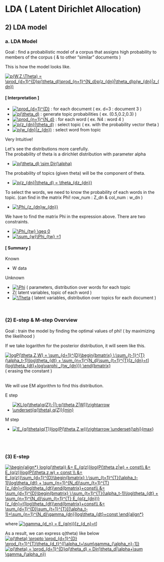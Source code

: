 # LDA ( Latent Dirichlet Allocation)
## 2) LDA model

### a. LDA Model
Goal : find a probabilistic model of a corpus that assigns high probability to members of the corpus ( & to other “similar” documents )

This is how the model looks like.
</br>

<a href="https://www.codecogs.com/eqnedit.php?latex=p(W,Z,\Theta)&space;=&space;\prod_{d=1}^{D}p(\theta_d)\prod_{n=1}^{N_d}p(z_{dn}|\theta_d)p(w_{dn}|z_{dn})" target="_blank"><img src="https://latex.codecogs.com/gif.latex?p(W,Z,\Theta)&space;=&space;\prod_{d=1}^{D}p(\theta_d)\prod_{n=1}^{N_d}p(z_{dn}|\theta_d)p(w_{dn}|z_{dn})" title="p(W,Z,\Theta) = \prod_{d=1}^{D}p(\theta_d)\prod_{n=1}^{N_d}p(z_{dn}|\theta_d)p(w_{dn}|z_{dn})" /></a>

#### [ Interpretation ]

- <a href="https://www.codecogs.com/eqnedit.php?latex=\prod_{d=1}^{D}" target="_blank"><img src="https://latex.codecogs.com/gif.latex?\prod_{d=1}^{D}" title="\prod_{d=1}^{D}" /></a> : for each document ( ex. d=3 : document 3 )
- <a href="https://www.codecogs.com/eqnedit.php?latex=p(\theta_d)" target="_blank"><img src="https://latex.codecogs.com/gif.latex?p(\theta_d)" title="p(\theta_d)" /></a> : generate topic probabilities ( ex. (0.5,0.2,0.3) )
- <a href="https://www.codecogs.com/eqnedit.php?latex=\prod_{n=1}^{N_d}" target="_blank"><img src="https://latex.codecogs.com/gif.latex?\prod_{n=1}^{N_d}" title="\prod_{n=1}^{N_d}" /></a> : for each word ( ex. N4 : word 4 )
- <a href="https://www.codecogs.com/eqnedit.php?latex=p(z_{dn}|\theta_d)" target="_blank"><img src="https://latex.codecogs.com/gif.latex?p(z_{dn}|\theta_d)" title="p(z_{dn}|\theta_d)" /></a> : select topic ( ex. with the probability vector theta )
- <a href="https://www.codecogs.com/eqnedit.php?latex=p(w_{dn}|z_{dn})" target="_blank"><img src="https://latex.codecogs.com/gif.latex?p(w_{dn}|z_{dn})" title="p(w_{dn}|z_{dn})" /></a> : select word from topic

Very Intuitive! 

Let's see the distributions more carefully. </br>
The probability of theta is a dirichlet distribution with parameter alpha
- <a href="https://www.codecogs.com/eqnedit.php?latex=p(\theta_d)&space;\sim&space;Dir(\alpha)" target="_blank"><img src="https://latex.codecogs.com/gif.latex?p(\theta_d)&space;\sim&space;Dir(\alpha)" title="p(\theta_d) \sim Dir(\alpha)" /></a>

The probability of topics (given theta) will be the component of theta.
- <a href="https://www.codecogs.com/eqnedit.php?latex=p(z_{dn}|\theta_d)&space;=&space;\theta_{dz_{dn}}" target="_blank"><img src="https://latex.codecogs.com/gif.latex?p(z_{dn}|\theta_d)&space;=&space;\theta_{dz_{dn}}" title="p(z_{dn}|\theta_d) = \theta_{dz_{dn}}" /></a>

To select the words, we need to know the probability of each words in the topic. 
(can find in the matrix Phi! row_num : Z_dn & col_num : w_dn )
- <a href="https://www.codecogs.com/eqnedit.php?latex=\Phi_{z_{dn}w_{dn}}" target="_blank"><img src="https://latex.codecogs.com/gif.latex?\Phi_{z_{dn}w_{dn}}" title="\Phi_{z_{dn}w_{dn}}" /></a>

We have to find the matrix Phi in the expression above. There are two constraints.
- <a href="https://www.codecogs.com/eqnedit.php?latex=\Phi_{tw}&space;\geq&space;0" target="_blank"><img src="https://latex.codecogs.com/gif.latex?\Phi_{tw}&space;\geq&space;0" title="\Phi_{tw} \geq 0" /></a>
- <a href="https://www.codecogs.com/eqnedit.php?latex=\sum_{w}\Phi_{tw}&space;=1" target="_blank"><img src="https://latex.codecogs.com/gif.latex?\sum_{w}\Phi_{tw}&space;=1" title="\sum_{w}\Phi_{tw} =1" /></a>

#### [ Summary ]
Known 
- W data

Unknown 
- <a href="https://www.codecogs.com/eqnedit.php?latex=\Phi" target="_blank"><img src="https://latex.codecogs.com/gif.latex?\Phi" title="\Phi" /></a>  ( parameters, distribution over words for each topic 
- Z( latent variables, topic of each word )
- <a href="https://www.codecogs.com/eqnedit.php?latex=\Theta" target="_blank"><img src="https://latex.codecogs.com/gif.latex?\Theta" title="\Theta" /></a> ( latent variables, distribution over topics for each document )
</br>

### (2) E-step & M-step Overview
Goal : train the model by finding the optimal values of phi! ( by maximizing the likelihood )

If we take logarithm for the posterior distribution, it will seem like this.
</br>

<a href="https://www.codecogs.com/eqnedit.php?latex=logP(\theta,Z,W)&space;=&space;\sum_{d=1}^{D}\begin{bmatrix}&space;\;\sum_{t-1}^{T}(\alpha_t-1)\log\theta_{dt}&space;&plus;&space;\sum_{n=1}^{N_d}\sum_{t=1}^{T}[z_{dn}=t](log\theta_{dt}&plus;log\varphi&space;_{tw_{dn}})&space;\end{bmatrix}" target="_blank"><img src="https://latex.codecogs.com/gif.latex?logP(\theta,Z,W)&space;=&space;\sum_{d=1}^{D}\begin{bmatrix}&space;\;\sum_{t-1}^{T}(\alpha_t-1)\log\theta_{dt}&space;&plus;&space;\sum_{n=1}^{N_d}\sum_{t=1}^{T}[z_{dn}=t](log\theta_{dt}&plus;log\varphi&space;_{tw_{dn}})&space;\end{bmatrix}" title="logP(\theta,Z,W) = \sum_{d=1}^{D}\begin{bmatrix} \;\sum_{t-1}^{T}(\alpha_t-1)\log\theta_{dt} + \sum_{n=1}^{N_d}\sum_{t=1}^{T}[z_{dn}=t](log\theta_{dt}+log\varphi _{tw_{dn}}) \end{bmatrix}" /></a> </br> 
( erasing the constant )
</br>
</br>

We will use EM algorithm to find this distribution.

E step
- <a href="https://www.codecogs.com/eqnedit.php?latex=KL(q(\theta)q(Z)\;||\;p(\theta,Z|W))\rightarrow&space;\underset{q(\theta),q(Z)}{min}" target="_blank"><img src="https://latex.codecogs.com/gif.latex?KL(q(\theta)q(Z)\;||\;p(\theta,Z|W))\rightarrow&space;\underset{q(\theta),q(Z)}{min}" title="KL(q(\theta)q(Z)\;||\;p(\theta,Z|W))\rightarrow \underset{q(\theta),q(Z)}{min}" /></a>

M step
- <a href="https://www.codecogs.com/eqnedit.php?latex=E_{q(\theta)q(T)}log(P(\theta,Z,w))\rightarrow&space;\underset{\phi}{max}" target="_blank"><img src="https://latex.codecogs.com/gif.latex?E_{q(\theta)q(T)}log(P(\theta,Z,w))\rightarrow&space;\underset{\phi}{max}" title="E_{q(\theta)q(T)}log(P(\theta,Z,w))\rightarrow \underset{\phi}{max}" /></a>
</br>
</br>

### (3) E-step
<a href="https://www.codecogs.com/eqnedit.php?latex=\begin{align*}&space;log(q(\theta))&space;&=&space;E_{q(z)}log(P(\theta,z|w)&space;&plus;&space;const\\&space;&=&space;E_{q(z)}log(P(\theta,z,w)&space;&plus;&space;const&space;\\&space;&=&space;E_{q(z)}\sum_{d=1}^{D}\begin{bmatrix}&space;\;\sum_{t=1}^{T}(\alpha_t-1)\log\theta_{dt}&space;&plus;&space;\sum_{n=1}^{N_d}\sum_{t=1}^{T}[z_{dn}=t]log\theta_{dt}\end{bmatrix}&plus;const\\&space;&=&space;\sum_{d=1}^{D}\begin{bmatrix}&space;\;\sum_{t=1}^{T}(\alpha_t-1)\log\theta_{dt}&space;&plus;&space;\sum_{n=1}^{N_d}\sum_{t=1}^{T}&space;E_{q(z_{dn})}[z_{dn}=t]log\theta_{dt}\end{bmatrix}&plus;const\\&space;&=&space;\sum_{d=1}^{D}\sum_{t=1}^{T}[(\alpha_t-1)&plus;\sum_{n=1}^{N_d}\gamma_{dn}]log\theta_{dt}&plus;const&space;\end{align*}" target="_blank"><img src="https://latex.codecogs.com/gif.latex?\begin{align*}&space;log(q(\theta))&space;&=&space;E_{q(z)}log(P(\theta,z|w)&space;&plus;&space;const\\&space;&=&space;E_{q(z)}log(P(\theta,z,w)&space;&plus;&space;const&space;\\&space;&=&space;E_{q(z)}\sum_{d=1}^{D}\begin{bmatrix}&space;\;\sum_{t=1}^{T}(\alpha_t-1)\log\theta_{dt}&space;&plus;&space;\sum_{n=1}^{N_d}\sum_{t=1}^{T}[z_{dn}=t]log\theta_{dt}\end{bmatrix}&plus;const\\&space;&=&space;\sum_{d=1}^{D}\begin{bmatrix}&space;\;\sum_{t=1}^{T}(\alpha_t-1)\log\theta_{dt}&space;&plus;&space;\sum_{n=1}^{N_d}\sum_{t=1}^{T}&space;E_{q(z_{dn})}[z_{dn}=t]log\theta_{dt}\end{bmatrix}&plus;const\\&space;&=&space;\sum_{d=1}^{D}\sum_{t=1}^{T}[(\alpha_t-1)&plus;\sum_{n=1}^{N_d}\gamma_{dn}]log\theta_{dt}&plus;const&space;\end{align*}" title="\begin{align*} log(q(\theta)) &= E_{q(z)}log(P(\theta,z|w) + const\\ &= E_{q(z)}log(P(\theta,z,w) + const \\ &= E_{q(z)}\sum_{d=1}^{D}\begin{bmatrix} \;\sum_{t=1}^{T}(\alpha_t-1)\log\theta_{dt} + \sum_{n=1}^{N_d}\sum_{t=1}^{T}[z_{dn}=t]log\theta_{dt}\end{bmatrix}+const\\ &= \sum_{d=1}^{D}\begin{bmatrix} \;\sum_{t=1}^{T}(\alpha_t-1)\log\theta_{dt} + \sum_{n=1}^{N_d}\sum_{t=1}^{T} E_{q(z_{dn})}[z_{dn}=t]log\theta_{dt}\end{bmatrix}+const\\ &= \sum_{d=1}^{D}\sum_{t=1}^{T}[(\alpha_t-1)+\sum_{n=1}^{N_d}\gamma_{dn}]log\theta_{dt}+const \end{align*}" /></a>
</br>

where <a href="https://www.codecogs.com/eqnedit.php?latex=\gamma_{d_n}&space;=&space;E_{q(n)}[z_{d_n}=t]" target="_blank"><img src="https://latex.codecogs.com/gif.latex?\gamma_{d_n}&space;=&space;E_{q(n)}[z_{d_n}=t]" title="\gamma_{d_n} = E_{q(n)}[z_{d_n}=t]" /></a>
</br>

As a result, we can express q(theta) like below
</br>
<a href="https://www.codecogs.com/eqnedit.php?latex=q(\theta)&space;\propto&space;\prod_{d=1}^{D}&space;\prod_{t=1}^{T}\theta_{d_t}^{[\alpha_t&plus;\sum\gamma_{\alpha_n}-1]}" target="_blank"><img src="https://latex.codecogs.com/gif.latex?q(\theta)&space;\propto&space;\prod_{d=1}^{D}&space;\prod_{t=1}^{T}\theta_{d_t}^{[\alpha_t&plus;\sum\gamma_{\alpha_n}-1]}" title="q(\theta) \propto \prod_{d=1}^{D} \prod_{t=1}^{T}\theta_{d_t}^{[\alpha_t+\sum\gamma_{\alpha_n}-1]}" /></a>
</br>
<a href="https://www.codecogs.com/eqnedit.php?latex=q(\theta)&space;=&space;\prod_{d=1}^{D}q(\theta_d)&space;=&space;Dir(\theta_d|\alpha&plus;\sum&space;\gamma_{\alpha_n})" target="_blank"><img src="https://latex.codecogs.com/gif.latex?q(\theta)&space;=&space;\prod_{d=1}^{D}q(\theta_d)&space;=&space;Dir(\theta_d|\alpha&plus;\sum&space;\gamma_{\alpha_n})" title="q(\theta) = \prod_{d=1}^{D}q(\theta_d) = Dir(\theta_d|\alpha+\sum \gamma_{\alpha_n})" /></a>
